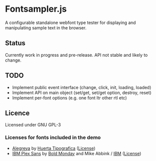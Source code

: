 # Fontsampler.js

A configurable standalone webfont type tester for displaying and manipulating sample text in the browser.


## Status

Currently work in progress and pre-release. API not stable and likely to change.


## TODO
* Implement public event interface (change, click, init, loading, loaded)
* Implement API on main object (set/get, set/get option, destroy, reset)
* Implement per-font options (e.g. one font ltr other rtl etc)


## Licence

Licensed under GNU GPL-3

### Licenses for fonts included in the demo
* [Alegreya](https://github.com/huertatipografica/Alegreya/) by [Huerta Tipografica](https://www.huertatipografica.com/) ([License](https://github.com/huertatipografica/Alegreya/blob/master/LICENSE.md))
* [IBM Plex Sans](https://github.com/IBM/plex) by [Bold Monday](https://www.boldmonday.com/) and Mike Abbink / [IBM](https://www.ibm.com/plex/) ([License](https://github.com/IBM/plex/blob/master/LICENSE.txt))
